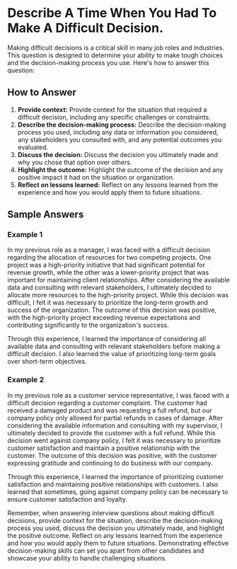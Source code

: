 Describe A Time When You Had To Make A Difficult Decision.
===============================================================================

Making difficult decisions is a critical skill in many job roles and industries. This question is designed to determine your ability to make tough choices and the decision-making process you use. Here's how to answer this question:

How to Answer
-------------

1. **Provide context:** Provide context for the situation that required a difficult decision, including any specific challenges or constraints.
2. **Describe the decision-making process:** Describe the decision-making process you used, including any data or information you considered, any stakeholders you consulted with, and any potential outcomes you evaluated.
3. **Discuss the decision:** Discuss the decision you ultimately made and why you chose that option over others.
4. **Highlight the outcome:** Highlight the outcome of the decision and any positive impact it had on the situation or organization.
5. **Reflect on lessons learned:** Reflect on any lessons learned from the experience and how you would apply them to future situations.

Sample Answers
--------------

### Example 1

In my previous role as a manager, I was faced with a difficult decision regarding the allocation of resources for two competing projects. One project was a high-priority initiative that had significant potential for revenue growth, while the other was a lower-priority project that was important for maintaining client relationships. After considering the available data and consulting with relevant stakeholders, I ultimately decided to allocate more resources to the high-priority project. While this decision was difficult, I felt it was necessary to prioritize the long-term growth and success of the organization. The outcome of this decision was positive, with the high-priority project exceeding revenue expectations and contributing significantly to the organization's success.

Through this experience, I learned the importance of considering all available data and consulting with relevant stakeholders before making a difficult decision. I also learned the value of prioritizing long-term goals over short-term objectives.

### Example 2

In my previous role as a customer service representative, I was faced with a difficult decision regarding a customer complaint. The customer had received a damaged product and was requesting a full refund, but our company policy only allowed for partial refunds in cases of damage. After considering the available information and consulting with my supervisor, I ultimately decided to provide the customer with a full refund. While this decision went against company policy, I felt it was necessary to prioritize customer satisfaction and maintain a positive relationship with the customer. The outcome of this decision was positive, with the customer expressing gratitude and continuing to do business with our company.

Through this experience, I learned the importance of prioritizing customer satisfaction and maintaining positive relationships with customers. I also learned that sometimes, going against company policy can be necessary to ensure customer satisfaction and loyalty.

Remember, when answering interview questions about making difficult decisions, provide context for the situation, describe the decision-making process you used, discuss the decision you ultimately made, and highlight the positive outcome. Reflect on any lessons learned from the experience and how you would apply them to future situations. Demonstrating effective decision-making skills can set you apart from other candidates and showcase your ability to handle challenging situations.
